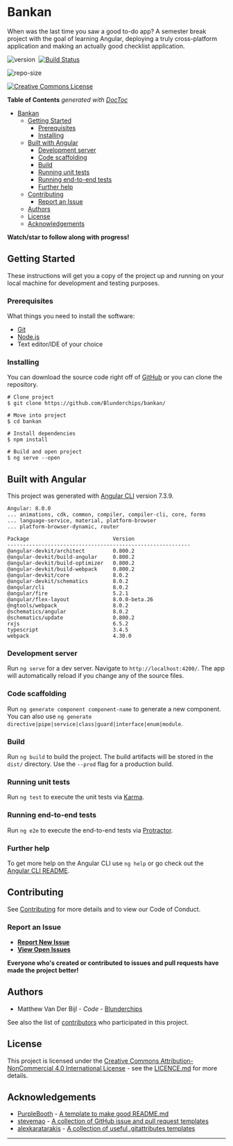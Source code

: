 # Bankan

When was the last time you saw a good to-do app? A semester break project with the goal of learning Angular, deploying a truly cross-platform application and making an actually good checklist application.

![version](https://img.shields.io/github/package-json/v/Blunderchips/bankan.svg)&nbsp;
[![Build Status](https://travis-ci.org/Blunderchips/bankan.svg?branch=master)](https://travis-ci.org/Blunderchips/bankan)&nbsp;
<!-- [![codecov](https://codecov.io/gh/Blunderchips/bankan/branch/master/graph/badge.svg)](https://codecov.io/gh/Blunderchips/bankan)&nbsp; -->
![repo-size](https://img.shields.io/github/repo-size/Blunderchips/bankan.svg)&nbsp;

[![Creative Commons License](https://i.creativecommons.org/l/by-nc/4.0/80x15.png)](http://creativecommons.org/licenses/by-nc/4.0/)&nbsp;

<!-- START doctoc generated TOC please keep comment here to allow auto update -->
<!-- DON'T EDIT THIS SECTION, INSTEAD RE-RUN doctoc TO UPDATE -->
**Table of Contents**  *generated with [DocToc](https://github.com/thlorenz/doctoc)*

- [Bankan](#bankan)
  - [Getting Started](#getting-started)
    - [Prerequisites](#prerequisites)
    - [Installing](#installing)
  - [Built with Angular](#built-with-angular)
    - [Development server](#development-server)
    - [Code scaffolding](#code-scaffolding)
    - [Build](#build)
    - [Running unit tests](#running-unit-tests)
    - [Running end-to-end tests](#running-end-to-end-tests)
    - [Further help](#further-help)
  - [Contributing](#contributing)
    - [Report an Issue](#report-an-issue)
  - [Authors](#authors)
  - [License](#license)
  - [Acknowledgements](#acknowledgements)

<!-- END doctoc generated TOC please keep comment here to allow auto update -->

**Watch/star to follow along with progress!**

## Getting Started
These instructions will get you a copy of the project up and running on your local machine for development and testing purposes.

### Prerequisites

What things you need to install the software:

* [Git](https://git-scm.com/)
* [Node.js](https://nodejs.org)
* Text editor/IDE of your choice

### Installing

You can download the source code right off of [GitHub](https://github.com/Blunderchips/bankan/archive/master.zip) or you can  clone the repository.

```
# Clone project
$ git clone https://github.com/Blunderchips/bankan/

# Move into project
$ cd bankan

# Install dependencies
$ npm install

# Build and open project
$ ng serve --open
```

## Built with Angular

This project was generated with [Angular CLI](https://github.com/angular/angular-cli) version 7.3.9.

```
Angular: 8.0.0
... animations, cdk, common, compiler, compiler-cli, core, forms
... language-service, material, platform-browser
... platform-browser-dynamic, router

Package                           Version
-----------------------------------------------------------
@angular-devkit/architect         0.800.2
@angular-devkit/build-angular     0.800.2
@angular-devkit/build-optimizer   0.800.2
@angular-devkit/build-webpack     0.800.2
@angular-devkit/core              8.0.2
@angular-devkit/schematics        8.0.2
@angular/cli                      8.0.2
@angular/fire                     5.2.1
@angular/flex-layout              8.0.0-beta.26
@ngtools/webpack                  8.0.2
@schematics/angular               8.0.2
@schematics/update                0.800.2
rxjs                              6.5.2
typescript                        3.4.5
webpack                           4.30.0
```

### Development server
Run `ng serve` for a dev server. Navigate to `http://localhost:4200/`. The app will automatically reload if you change any of the source files.

### Code scaffolding
Run `ng generate component component-name` to generate a new component. You can also use `ng generate directive|pipe|service|class|guard|interface|enum|module`.

### Build
Run `ng build` to build the project. The build artifacts will be stored in the `dist/` directory. Use the `--prod` flag for a production build.

### Running unit tests
Run `ng test` to execute the unit tests via [Karma](https://karma-runner.github.io).

### Running end-to-end tests
Run `ng e2e` to execute the end-to-end tests via [Protractor](http://www.protractortest.org/).

### Further help
To get more help on the Angular CLI use `ng help` or go check out the [Angular CLI README](https://github.com/angular/angular-cli/blob/master/README.md).

## Contributing

See [Contributing](https://github.com/Blunderchips/bankan/blob/master/CONTRIBUTING.md) for more details and to view our Code of Conduct.

### Report an Issue

- **[Report New Issue](https://github.com/Blunderchips/bankan/issues/new)**
- **[View Open Issues](https://github.com/Blunderchips/bankan/issues)**

**Everyone who's created or contributed to issues and pull requests have made the project better!**

## Authors

- Matthew Van Der Bijl - *Code* - [Blunderchips](https://github.com/Blunderchips)

See also the list of [contributors](https://github.com/Blunderchips/bankan/graphs/contributors) who participated in this project.

## License

This project is licensed under the [Creative Commons Attribution-NonCommercial 4.0 International License](http://creativecommons.org/licenses/by-nc/4.0/) - see the [LICENCE.md](https://github.com/Blunderchips/bankan/blob/master/LICENCE.md) for more details.

## Acknowledgements

- [PurpleBooth](https://gist.github.com/PurpleBooth) - [A template to make good README.md](https://gist.github.com/PurpleBooth/109311bb0361f32d87a2)
- [stevemao](https://github.com/stevemao) - [A collection of GitHub issue and pull request templates](https://github.com/stevemao/github-issue-templates)
- [alexkaratarakis](https://github.com/alexkaratarakis) - [A collection of useful .gitattributes templates](https://github.com/alexkaratarakis/gitattributes)

***
